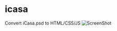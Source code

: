 # icasa
Convert iCasa.psd to HTML/CSS/JS
![ScreenShot](https://raw.github.com/gitbooster/icasa/master}/icasa.png)
